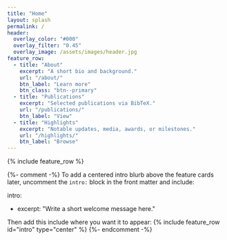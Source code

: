 ```yaml
---
title: "Home"
layout: splash
permalink: /
header:
  overlay_color: "#000"
  overlay_filter: "0.45"
  overlay_image: /assets/images/header.jpg
feature_row:
  - title: "About"
    excerpt: "A short bio and background."
    url: "/about/"
    btn_label: "Learn more"
    btn_class: "btn--primary"
  - title: "Publications"
    excerpt: "Selected publications via BibTeX."
    url: "/publications/"
    btn_label: "View"
  - title: "Highlights"
    excerpt: "Notable updates, media, awards, or milestones."
    url: "/highlights/"
    btn_label: "Browse"
---
```


{% include feature_row %}

{%- comment -%}
To add a centered intro blurb above the feature cards later,
uncomment the `intro:` block in the front matter and include:

intro:
  - excerpt: "Write a short welcome message here."

Then add this include where you want it to appear:
{% include feature_row id="intro" type="center" %}
{%- endcomment -%}
